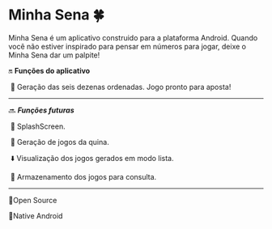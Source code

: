 # Minha Sena :four_leaf_clover:
Minha Sena é um aplicativo construido para a plataforma Android. Quando você não estiver inspirado para pensar em números para jogar, deixe o Minha Sena dar um palpite!

:on: **Funções do aplicativo**

​	:game_die: Geração das seis dezenas ordenadas. Jogo pronto para aposta!

---

:soon: ***Funções futuras***

​	:star2: SplashScreen.

​	:game_die: Geração de jogos da quina.

​	:arrow_down: Visualização dos jogos gerados em modo lista.

​	:floppy_disk: Armazenamento dos jogos para consulta.

---

:penguin:Open Source

:iphone:Native Android
